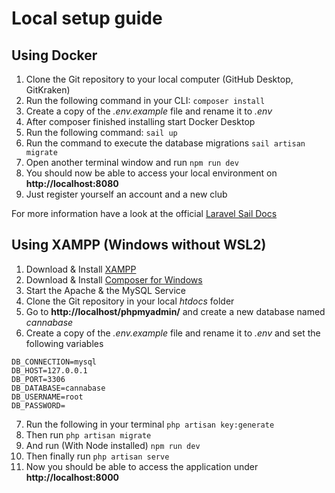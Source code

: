 # Local setup guide

## Using Docker

1. Clone the Git repository to your local computer (GitHub Desktop, GitKraken)
2. Run the following command in your CLI:
```composer install```
3. Create a copy of the *.env.example* file and rename it to *.env*
4. After composer finished installing start Docker Desktop
5. Run the following command: 
```sail up```
6. Run the command to execute the database migrations
```sail artisan migrate```
7. Open another terminal window and run 
```npm run dev```
8. You should now be able to access your local environment on **http://localhost:8080**
9. Just register yourself an account and a new club

For more information have a look at the official [Laravel Sail Docs](https://laravel.com/docs/11.x/sail)

## Using XAMPP (Windows without WSL2)

1. Download & Install [XAMPP](https://www.apachefriends.org/download.html)
2. Download & Install [Composer for Windows](https://getcomposer.org/doc/00-intro.md#installation-windows)
3. Start the Apache & the MySQL Service
4. Clone the Git repository in your local *htdocs* folder
5. Go to **http://localhost/phpmyadmin/** and create a new database named *cannabase*
6. Create a copy of the *.env.example* file and rename it to *.env* and set the following variables
```
DB_CONNECTION=mysql
DB_HOST=127.0.0.1
DB_PORT=3306
DB_DATABASE=cannabase
DB_USERNAME=root
DB_PASSWORD=
```
7. Run the following in your terminal
```php artisan key:generate```
8. Then run
```php artisan migrate```
9. And run (With Node installed)
```npm run dev```
10. Then finally run
```php artisan serve```
11. Now you should be able to access the application under **http://localhost:8000**
